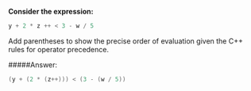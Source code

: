 **Consider the expression:**
```C++
y + 2 * z ++ < 3 - w / 5
``` 
Add parentheses to show the precise order of evaluation given the C++ rules for operator
precedence.

#####Answer:
```C++
(y + (2 * (z++))) < (3 - (w / 5))
```



